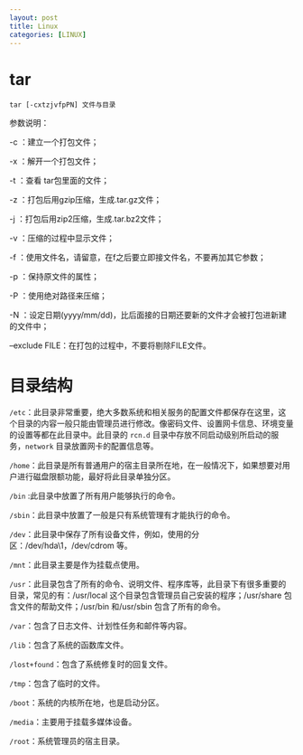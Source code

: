 ```yaml
---
layout: post
title: Linux
categories: [LINUX]
---
```


# tar 
`tar [-cxtzjvfpPN] 文件与目录`

参数说明：

-c ：建立一个打包文件；

-x ：解开一个打包文件；

-t ：查看 tar包里面的文件；

-z ：打包后用gzip压缩，生成.tar.gz文件；

-j ：打包后用zip2压缩，生成.tar.bz2文件；

-v ：压缩的过程中显示文件；

-f ：使用文件名，请留意，在f之后要立即接文件名，不要再加其它参数；

-p ：保持原文件的属性；

-P ：使用绝对路径来压缩；

-N ：设定日期(yyyy/mm/dd)，比后面接的日期还要新的文件才会被打包进新建的文件中；

–exclude FILE：在打包的过程中，不要将剔除FILE文件。


# 目录结构

`/etc`：此目录非常重要，绝大多数系统和相关服务的配置文件都保存在这里，这个目录的内容一般只能由管理员进行修改。像密码文件、设置网卡信息、环境变量的设置等都在此目录中。此目录的 `rcn.d` 目录中存放不同启动级别所启动的服务，`network` 目录放置网卡的配置信息等。

`/home`：此目录是所有普通用户的宿主目录所在地，在一般情况下，如果想要对用户进行磁盘限额功能，最好将此目录单独分区。

`/bin` :此目录中放置了所有用户能够执行的命令。

`/sbin`：此目录中放置了一般是只有系统管理有才能执行的命令。

`/dev`：此目录中保存了所有设备文件，例如，使用的分区：/dev/hda\1，/dev/cdrom 等。

`/mnt`：此目录主要是作为挂载点使用。

`/usr`：此目录包含了所有的命令、说明文件、程序库等，此目录下有很多重要的目录，常见的有：/usr/local 这个目录包含管理员自己安装的程序；/usr/share 包含文件的帮助文件；/usr/bin 和/usr/sbin 包含了所有的命令。

`/var`：包含了日志文件、计划性任务和邮件等内容。

`/lib`：包含了系统的函数库文件。

`/lost+found`：包含了系统修复时的回复文件。

`/tmp`：包含了临时的文件。

`/boot`：系统的内核所在地，也是启动分区。

`/media`：主要用于挂载多媒体设备。

`/root`：系统管理员的宿主目录。